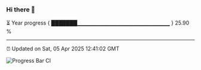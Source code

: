 ### Hi there 👋

⏳ Year progress { ███████▁▁▁▁▁▁▁▁▁▁▁▁▁▁▁▁▁▁▁▁▁▁▁ } 25.90 %

---

⏰ Updated on Sat, 05 Apr 2025 12:41:02 GMT

![Progress Bar CI](https://github.com/ZhaoGui/ZhaoGui/workflows/Progress%20Bar%20CI/badge.svg)
